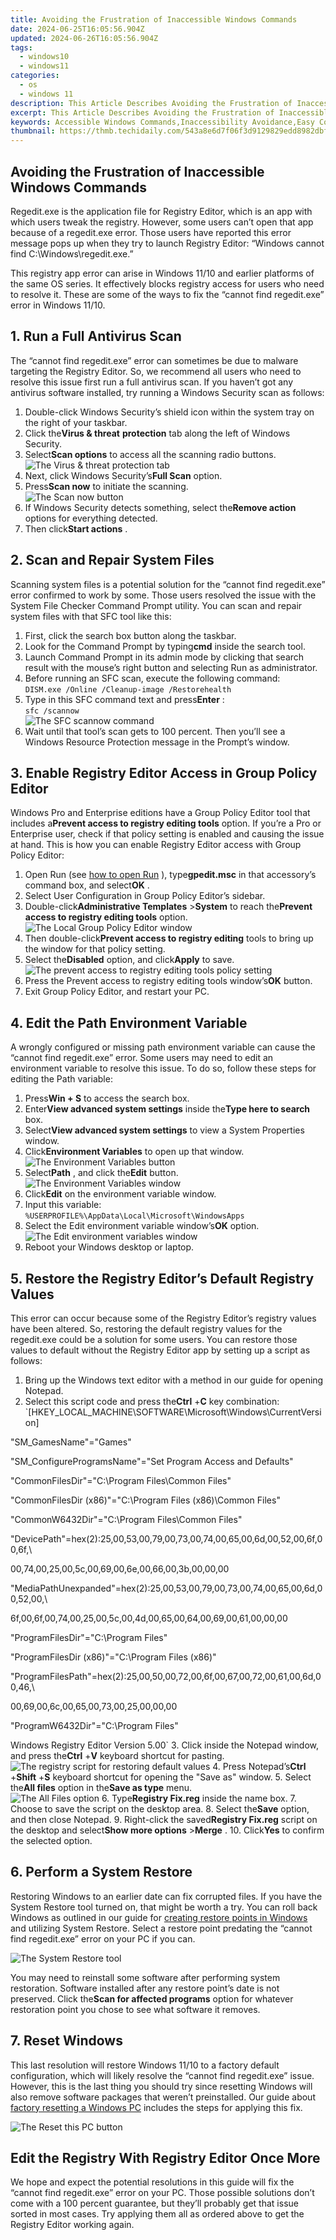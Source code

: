 ```yaml
---
title: Avoiding the Frustration of Inaccessible Windows Commands
date: 2024-06-25T16:05:56.904Z
updated: 2024-06-26T16:05:56.904Z
tags:
  - windows10
  - windows11
categories:
  - os
  - windows 11
description: This Article Describes Avoiding the Frustration of Inaccessible Windows Commands
excerpt: This Article Describes Avoiding the Frustration of Inaccessible Windows Commands
keywords: Accessible Windows Commands,Inaccessibility Avoidance,Easy Command Navigation,Frustration-Free Windows Use,Simplified Computer Commands,Navigating Windows Seamlessly,Overcoming Computing Obstructions
thumbnail: https://thmb.techidaily.com/543a8e6d7f06f3d9129829edd8982dbf9c6a6048e52160481e81c4276bc515b3.jpg
---
```


## Avoiding the Frustration of Inaccessible Windows Commands

 Regedit.exe is the application file for Registry Editor, which is an app with which users tweak the registry. However, some users can’t open that app because of a regedit.exe error. Those users have reported this error message pops up when they try to launch Registry Editor: “Windows cannot find C:\\Windows\\regedit.exe.”

 This registry app error can arise in Windows 11/10 and earlier platforms of the same OS series. It effectively blocks registry access for users who need to resolve it. These are some of the ways to fix the “cannot find regedit.exe” error in Windows 11/10.

## 1\. Run a Full Antivirus Scan

 The “cannot find regedit.exe” error can sometimes be due to malware targeting the Registry Editor. So, we recommend all users who need to resolve this issue first run a full antivirus scan. If you haven’t got any antivirus software installed, try running a Windows Security scan as follows:

1. Double-click Windows Security’s shield icon within the system tray on the right of your taskbar.
2. Click the**Virus & threat** **protection** tab along the left of Windows Security.
3. Select**Scan options** to access all the scanning radio buttons.  
![The Virus & threat protection tab](https://static1.makeuseofimages.com/wordpress/wp-content/uploads/2022/12/virus-threat-protection-tab.jpg)
4. Next, click Windows Security’s**Full Scan** option.
5. Press**Scan now** to initiate the scanning.  
![The Scan now button](https://static1.makeuseofimages.com/wordpress/wp-content/uploads/2022/12/scan-now-button.jpg)
6. If Windows Security detects something, select the**Remove action** options for everything detected.
7. Then click**Start actions** .

## 2\. Scan and Repair System Files

 Scanning system files is a potential solution for the “cannot find regedit.exe” error confirmed to work by some. Those users resolved the issue with the System File Checker Command Prompt utility. You can scan and repair system files with that SFC tool like this:

1. First, click the search box button along the taskbar.
2. Look for the Command Prompt by typing**cmd** inside the search tool.
3. Launch Command Prompt in its admin mode by clicking that search result with the mouse’s right button and selecting Run as administrator.
4. Before running an SFC scan, execute the following command:  
`DISM.exe /Online /Cleanup-image /Restorehealth`
5. Type in this SFC command text and press**Enter** :  
`sfc /scannow`  
![The SFC scannow command](https://static1.makeuseofimages.com/wordpress/wp-content/uploads/2022/12/sfc-scannow-command.jpg)
6. Wait until that tool’s scan gets to 100 percent. Then you’ll see a Windows Resource Protection message in the Prompt’s window.

## 3\. Enable Registry Editor Access in Group Policy Editor

 Windows Pro and Enterprise editions have a Group Policy Editor tool that includes a**Prevent access to registry editing tools** option. If you’re a Pro or Enterprise user, check if that policy setting is enabled and causing the issue at hand. This is how you can enable Registry Editor access with Group Policy Editor:

1. Open Run (see [how to open Run](https://www.makeuseof.com/windows-open-run-command-dialog-box/) ), type**gpedit.msc** in that accessory’s command box, and select**OK** .
2. Select User Configuration in Group Policy Editor’s sidebar.
3. Double-click**Administrative Templates** \>**System** to reach the**Prevent access to registry editing tools** option.  
![The Local Group Policy Editor window](https://static1.makeuseofimages.com/wordpress/wp-content/uploads/2022/12/local-group-policy-editor.jpg)
4. Then double-click**Prevent access to registry editing** tools to bring up the window for that policy setting.
5. Select the**Disabled** option, and click**Apply** to save.  
![The prevent access to registry editing tools policy setting](https://static1.makeuseofimages.com/wordpress/wp-content/uploads/2022/12/prevent-access-to-registry-edting-tools.jpg)
6. Press the Prevent access to registry editing tools window’s**OK** button.
7. Exit Group Policy Editor, and restart your PC.

## 4\. Edit the Path Environment Variable

 A wrongly configured or missing path environment variable can cause the “cannot find regedit.exe” error. Some users may need to edit an environment variable to resolve this issue. To do so, follow these steps for editing the Path variable:

1. Press**Win + S** to access the search box.
2. Enter**View advanced system settings** inside the**Type here to search** box.
3. Select**View advanced system settings** to view a System Properties window.
4. Click**Environment Variables** to open up that window.  
![The Environment Variables button](https://static1.makeuseofimages.com/wordpress/wp-content/uploads/2022/12/environment-variables-button.jpg)
5. Select**Path** , and click the**Edit** button.  
![The Environment Variables window](https://static1.makeuseofimages.com/wordpress/wp-content/uploads/2022/12/environment-varibles-window.jpg)
6. Click**Edit** on the environment variable window.
7. Input this variable:  
`%USERPROFILE%\AppData\Local\Microsoft\WindowsApps`
8. Select the Edit environment variable window’s**OK** option.  
![The Edit environment variables window](https://static1.makeuseofimages.com/wordpress/wp-content/uploads/2022/12/edit-environent-variables-window.jpg)
9. Reboot your Windows desktop or laptop.

## 5\. Restore the Registry Editor’s Default Registry Values

 This error can occur because some of the Registry Editor’s registry values have been altered. So, restoring the default registry values for the regedit.exe could be a solution for some users. You can restore those values to default without the Registry Editor app by setting up a script as follows:

1. Bring up the Windows text editor with a method in our guide for opening Notepad.
2. Select this script code and press the**Ctrl** +**C** key combination:  
`[HKEY_LOCAL_MACHINE\SOFTWARE\Microsoft\Windows\CurrentVersion]  

 "SM_GamesName"="Games"  

 "SM_ConfigureProgramsName"="Set Program Access and Defaults"  

 "CommonFilesDir"="C:\\Program Files\\Common Files"  

 "CommonFilesDir (x86)"="C:\\Program Files (x86)\\Common Files"  

 "CommonW6432Dir"="C:\\Program Files\\Common Files"  

 "DevicePath"=hex(2):25,00,53,00,79,00,73,00,74,00,65,00,6d,00,52,00,6f,00,6f,\  

 00,74,00,25,00,5c,00,69,00,6e,00,66,00,3b,00,00,00  

 "MediaPathUnexpanded"=hex(2):25,00,53,00,79,00,73,00,74,00,65,00,6d,00,52,00,\  

 6f,00,6f,00,74,00,25,00,5c,00,4d,00,65,00,64,00,69,00,61,00,00,00  

 "ProgramFilesDir"="C:\\Program Files"  

 "ProgramFilesDir (x86)"="C:\\Program Files (x86)"  

 "ProgramFilesPath"=hex(2):25,00,50,00,72,00,6f,00,67,00,72,00,61,00,6d,00,46,\  

 00,69,00,6c,00,65,00,73,00,25,00,00,00  

 "ProgramW6432Dir"="C:\\Program Files"  

 Windows Registry Editor Version 5.00`
3. Click inside the Notepad window, and press the**Ctrl** +**V** keyboard shortcut for pasting.  
![The registry script for restoring default values](https://static1.makeuseofimages.com/wordpress/wp-content/uploads/2022/12/edit-registry-script.jpg)
4. Press Notepad’s**Ctrl** +**Shift** +**S** keyboard shortcut for opening the "Save as" window.
5. Select the**All files** option in the**Save as type** menu.  
![The All Files option](https://static1.makeuseofimages.com/wordpress/wp-content/uploads/2022/12/all-files-option.jpg)
6. Type**Registry Fix.reg** inside the name box.
7. Choose to save the script on the desktop area.
8. Select the**Save** option, and then close Notepad.
9. Right-click the saved**Registry Fix.reg** script on the desktop and select**Show more options** \>**Merge** .
10. Click**Yes** to confirm the selected option.

## 6\. Perform a System Restore

 Restoring Windows to an earlier date can fix corrupted files. If you have the System Restore tool turned on, that might be worth a try. You can roll back Windows as outlined in our guide for [creating restore points in Windows](https://www.makeuseof.com/windows-11-create-restore-point/) and utilizing System Restore. Select a restore point predating the “cannot find regedit.exe” error on your PC if you can.

![The System Restore tool](https://static1.makeuseofimages.com/wordpress/wp-content/uploads/2022/12/system-restore-tool.jpg)

 You may need to reinstall some software after performing system restoration. Software installed after any restore point’s date is not preserved. Click the**Scan for affected programs** option for whatever restoration point you chose to see what software it removes.

## 7\. Reset Windows

 This last resolution will restore Windows 11/10 to a factory default configuration, which will likely resolve the “cannot find regedit.exe” issue. However, this is the last thing you should try since resetting Windows will also remove software packages that weren’t preinstalled. Our guide about [factory resetting a Windows PC](https://www.makeuseof.com/tag/4-ways-factory-reset-windows-computer/) includes the steps for applying this fix.

![The Reset this PC button](https://static1.makeuseofimages.com/wordpress/wp-content/uploads/2022/12/the-reset-this-pc-button.jpg)

## Edit the Registry With Registry Editor Once More

 We hope and expect the potential resolutions in this guide will fix the “cannot find regedit.exe” error on your PC. Those possible solutions don’t come with a 100 percent guarantee, but they’ll probably get that issue sorted in most cases. Try applying them all as ordered above to get the Registry Editor working again.

<ins class="adsbygoogle"
     style="display:block"
     data-ad-format="autorelaxed"
     data-ad-client="ca-pub-7571918770474297"
     data-ad-slot="1223367746"></ins>



<ins class="adsbygoogle"
     style="display:block"
     data-ad-client="ca-pub-7571918770474297"
     data-ad-slot="8358498916"
     data-ad-format="auto"
     data-full-width-responsive="true"></ins>


